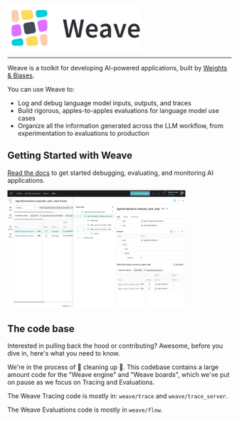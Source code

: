 <img src="./docs/static/logo_horizontal.svg" width="300">

<!-- ### **Weave** - AI Toolkit by [Weights & Biases](https://wandb.ai/) -->

---

Weave is a toolkit for developing AI-powered applications, built by [Weights & Biases](https://wandb.ai).

You can use Weave to:

- Log and debug language model inputs, outputs, and traces
- Build rigorous, apples-to-apples evaluations for language model use cases
- Organize all the information generated across the LLM workflow, from experimentation to evaluations to production

## Getting Started with Weave

[Read the docs](https://wandb.me/weave) to get started debugging, evaluating, and monitoring AI applications.

<img src="./docs/static/weave-ui-example.jpg" width="400">

## The code base

Interested in pulling back the hood or contributing? Awesome, before you dive in, here's what you need to know.

We're in the process of 🧹 cleaning up 🧹. This codebase contains a large amount code for the "Weave engine" and "Weave boards", which we've put on pause as we focus on Tracing and Evaluations.

The Weave Tracing code is mostly in: `weave/trace` and `weave/trace_server`.

The Weave Evaluations code is mostly in `weave/flow`.
